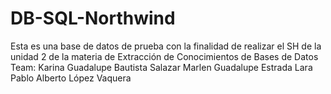 # DB-SQL-Northwind
Esta es una base de datos de prueba con la finalidad de realizar el SH de la unidad 2
de la materia de Extracción de Conocimientos de Bases de Datos 
Team:
Karina Guadalupe Bautista Salazar
Marlen Guadalupe Estrada Lara
Pablo Alberto López Vaquera
